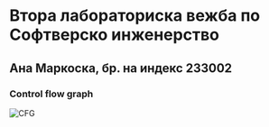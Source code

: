 # Втора лабораториска вежба по Софтверско инженерство
## Ана Маркоска, бр. на индекс 233002
### Control flow graph
![CFG](https://github.com/user-attachments/assets/154a2a8e-c4e2-4779-8808-8c220d96b98a)
